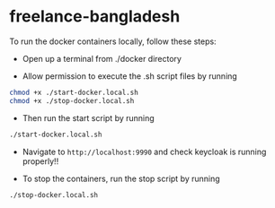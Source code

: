 # freelance-bangladesh

To run the docker containers locally, follow these steps:

- Open up a terminal from ./docker directory

- Allow permission to execute the .sh script files by running

```bash
chmod +x ./start-docker.local.sh
chmod +x ./stop-docker.local.sh
```

- Then run the start script by running

```bash
./start-docker.local.sh
```

- Navigate to `http://localhost:9990` and check keycloak is running properly!!

- To stop the containers, run the stop script by running

```bash
./stop-docker.local.sh
```
